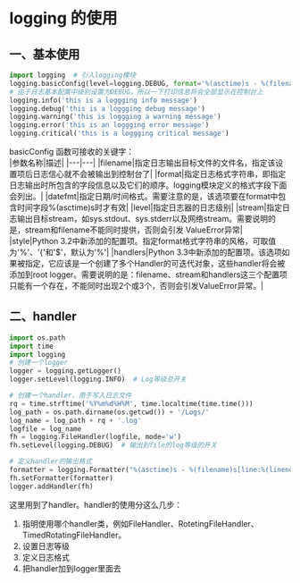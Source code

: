 # logging 的使用

## 一、基本使用

```python
import logging  # 引入logging模块
logging.basicConfig(level=logging.DEBUG, format='%(asctime)s - %(filename)s[line:%(lineno)d] - %(levelname)s: %(message)s')  # logging.basicConfig函数对日志的输出格式及方式做相关配置
# 由于日志基本配置中级别设置为DEBUG，所以一下打印信息将会全部显示在控制台上
logging.info('this is a loggging info message')
logging.debug('this is a loggging debug message')
logging.warning('this is loggging a warning message')
logging.error('this is an loggging error message')
logging.critical('this is a loggging critical message')
```

basicConfig 函数可接收的关键字：</br>
|参数名称|描述|
|---|---|
|filename|指定日志输出目标文件的文件名，指定该设置项后日志信心就不会被输出到控制台了|
|format|指定日志格式字符串，即指定日志输出时所包含的字段信息以及它们的顺序。logging模块定义的格式字段下面会列出。|
|datefmt|指定日期/时间格式。需要注意的是，该选项要在format中包含时间字段%(asctime)s时才有效|
|level|指定日志器的日志级别|
|stream|指定日志输出目标stream，如sys.stdout、sys.stderr以及网络stream。需要说明的是，stream和filename不能同时提供，否则会引发 ValueError异常|
|style|Python 3.2中新添加的配置项。指定format格式字符串的风格，可取值为'%'、'{'和'$'，默认为'%'|
|handlers|Python 3.3中新添加的配置项。该选项如果被指定，它应该是一个创建了多个Handler的可迭代对象，这些handler将会被添加到root logger。需要说明的是：filename、stream和handlers这三个配置项只能有一个存在，不能同时出现2个或3个，否则会引发ValueError异常。|

## 二、handler

```python
import os.path
import time
import logging
# 创建一个logger
logger = logging.getLogger()
logger.setLevel(logging.INFO)  # Log等级总开关

# 创建一个handler，用于写入日志文件
rq = time.strftime('%Y%m%d%H%M', time.localtime(time.time()))
log_path = os.path.dirname(os.getcwd()) + '/Logs/'
log_name = log_path + rq + '.log'
logfile = log_name
fh = logging.FileHandler(logfile, mode='w')
fh.setLevel(logging.DEBUG)  # 输出到file的log等级的开关

# 定义handler的输出格式
formatter = logging.Formatter("%(asctime)s - %(filename)s[line:%(lineno)d] - %(levelname)s: %(message)s")
fh.setFormatter(formatter)
logger.addHandler(fh)
```

这里用到了handler。handler的使用分这么几步：

1. 指明使用哪个handler类，例如FileHandler、RotetingFileHandler、TimedRotatingFileHandler。
2. 设置日志等级
3. 定义日志格式
4. 把handler加到logger里面去
